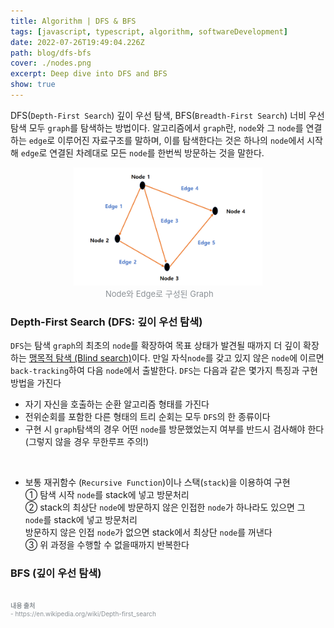 ```yaml
---
title: Algorithm | DFS & BFS
tags: [javascript, typescript, algorithm, softwareDevelopment]
date: 2022-07-26T19:49:04.226Z
path: blog/dfs-bfs
cover: ./nodes.png
excerpt: Deep dive into DFS and BFS
show: true
---
```


DFS(`Depth-First Search`) 깊이 우선 탐색, BFS(`Breadth-First Search`) 너비 우선 탐색 모두 `graph`를 탐색하는 방법이다. 알고리즘에서 `graph`란, `node`와 그 `node`를 연결하는 `edge`로 이루어진 자료구조를 말하며, 이를 탐색한다는 것은 하나의 `node`에서 시작해 `edge`로 연결된 차례대로 모든 `node`를 한번씩 방문하는 것을 말한다.
<div style="width: 60%;margin-bottom: 15px; margin-left:auto; margin-right: auto;">
<img src="./nodeAndEdge.png"/>
<div style="width:200px;margin-left:auto; margin-right: auto;font-size:13px; color:#8b9196">Node와 Edge로 구성된 Graph</div>
</div>

### Depth-First Search (DFS: 깊이 우선 탐색)

`DFS`는 탐색 `graph`의 최초의 `node`를 확장하여 목표 상태가 발견될 때까지 더 깊이 확장하는 <a href='https://ko.wikipedia.org/wiki/%EB%A7%B9%EB%AA%A9%EC%A0%81_%ED%83%90%EC%83%89' target='_blank' rel='noopener noreferer'>맹목적 탐색 (Blind search)</a>이다. 만일 자식`node`를 갖고 있지 않은 `node`에 이르면 `back-tracking`하여 다음 `node`에서 출발한다. 
`DFS`는 다음과 같은 몇가지 특징과 구현방법을 가진다   

- 자기 자신을 호출하는 순환 알고리즘 형태를 가진다
- 전위순회를 포함한 다른 형태의 트리 순회는 모두 `DFS`의 한 종류이다
- 구현 시 `graph`탐색의 경우 어떤 `node`를 방문했었는지 여부를 반드시 검사해야 한다 (그렇지 않을 경우 무한루프 주의!)

<br/>

- 보통 재귀함수 (`Recursive Function`)이나 스택(`stack`)을 이용하여 구현  
  ① 탐색 시작 `node`를 stack에 넣고 방문처리  
  ② stack의 최상단 `node`에 방문하지 않은 인접한 `node`가 하나라도 있으면 그 `node`를 stack에 넣고 방문처리  
    방문하지 않은 인접 `node`가 없으면 stack에서 최상단 `node`를 꺼낸다  
  ③ 위 과정을 수행할 수 없을때까지 반복한다

### BFS (깊이 우선 탐색)

 
<br/>
<div style="font-size:10px;color:#8b9196">
<b>내용 출처</b><br/>
- https://en.wikipedia.org/wiki/Depth-first_search<br/>  

</div>

